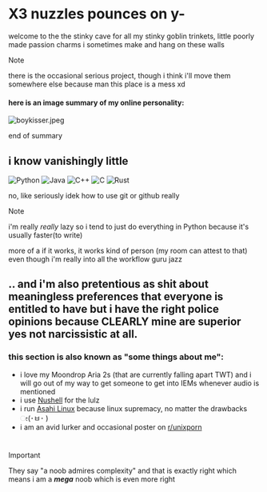 # X3 nuzzles pounces on y-

welcome to the the stinky cave for all my stinky goblin trinkets, little poorly made passion charms i sometimes make and hang on these walls

> [!NOTE]
> there is the occasional serious project, though i think i'll move them somewhere else because man this place is a mess xd

#### here is an image summary of my online personality:
![boykisser.jpeg](https://external-content.duckduckgo.com/iu/?u=https%3A%2F%2Fmedia1.tenor.com%2Fm%2F-UJf65NkDDkAAAAC%2Fkissing-boys.gif&f=1&nofb=1&ipt=ff14076d5f05ffc917d04b427c185b1471def5b67323f2ca9639881ca3a8f778&ipo=images)

end of summary

## i know vanishingly little
![Python](https://img.shields.io/badge/python-3670A0?style=for-the-badge&logo=python&logoColor=ffdd54)
![Java](https://img.shields.io/badge/java-%23ED8B00.svg?style=for-the-badge&logo=openjdk&logoColor=white)
![C++](https://img.shields.io/badge/c++-%2300599C.svg?style=for-the-badge&logo=c%2B%2B&logoColor=white)
![C](https://img.shields.io/badge/c-%2300599C.svg?style=for-the-badge&logo=c&logoColor=white)
![Rust](https://img.shields.io/badge/rust-%23000000.svg?style=for-the-badge&logo=rust&logoColor=white)

no, like seriously idek how to use git or github really

> [!NOTE]
> i'm really *really* lazy so i tend to just do everything in Python because it's usually faster(to write)
> 
> more of a if it works, it works kind of person (my room can attest to that) even though i'm really into all the workflow guru jazz

## .. and i'm also pretentious as shit about meaningless preferences that everyone is entitled to have but i have the right police opinions because CLEARLY mine are superior yes not narcissistic at all.
### this section is also known as "some things about me":
- i love my Moondrop Aria 2s (that are currently falling apart TWT) and i will go out of my way to get someone to get into IEMs whenever audio is mentioned
- i use [Nushell](https://github.com/nushell/nushell) for the lulz
- i run [Asahi Linux](https://asahilinux.org) because linux supremacy, no matter the drawbacks ೕ(･ㅂ･ )
- i am an avid lurker and occasional poster on [r/unixporn](https://reddit.com/r/unixporn)

#
> [!IMPORTANT]
>  They say "a noob admires complexity" and that is exactly right
>  which means i am a ***mega*** noob which is even more right
